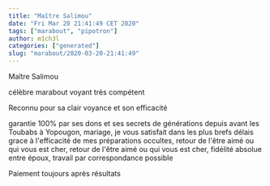 ```yaml
---
title: "Maître Salimou"
date: "Fri Mar 20 21:41:49 CET 2020"
tags: ["marabout", "pipotron"]
author: m1ch3l
categories: ["generated"]
slug: "marabout/2020-03-20-21:41:49"
---
```


Maître Salimou

célèbre marabout voyant très compétent

Reconnu pour sa clair voyance et son efficacité

garantie 100% par ses dons et ses secrets de générations depuis avant les Toubabs à Yopougon, mariage, je vous satisfait dans les plus brefs délais grace à l'efficacité de mes préparations occultes, retour de l'être aimé ou qui vous est cher, retour de l'être aimé ou qui vous est cher, fidélité absolue entre époux, travail par correspondance possible

Paiement toujours après résultats
